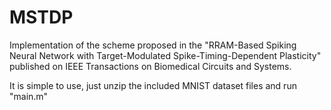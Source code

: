 # MSTDP

Implementation of the scheme proposed in the "RRAM-Based Spiking Neural Network with Target-Modulated Spike-Timing-Dependent Plasticity" published on IEEE Transactions on Biomedical Circuits and Systems.

It is simple to use, just unzip the included MNIST dataset files and run "main.m"

